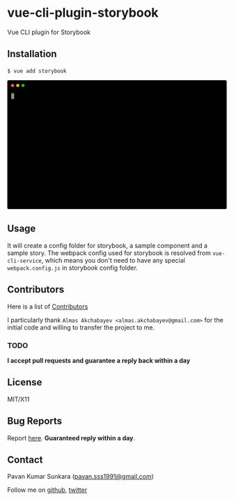 # vue-cli-plugin-storybook

Vue CLI plugin for Storybook

## Installation

```
$ vue add storybook
```

<p align=center><img src=screencast.svg width=600></p>

## Usage

It will create a config folder for storybook, a sample component and a sample story. The webpack config used for storybook is resolved from `vue-cli-service`, which means you don't need to have any special `webpack.config.js` in storybook config folder.

## Contributors
Here is a list of [Contributors](http://github.com/pksunkara/vue-cli-plugin-storybook/contributors)

I particularly thank `Almas Akchabayev <almas.akchabayev@gmail.com>` for the initial code and willing to transfer the project to me.

### TODO

__I accept pull requests and guarantee a reply back within a day__

## License
MIT/X11

## Bug Reports
Report [here](http://github.com/pksunkara/vue-cli-plugin-storybook/issues). __Guaranteed reply within a day__.

## Contact
Pavan Kumar Sunkara (pavan.sss1991@gmail.com)

Follow me on [github](https://github.com/users/follow?target=pksunkara), [twitter](http://twitter.com/pksunkara)
